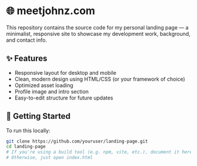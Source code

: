 # 🌐 meetjohnz.com

This repository contains the source code for my personal landing page — a minimalist, responsive site to showcase my development work, background, and contact info.

## ✨ Features

- Responsive layout for desktop and mobile
- Clean, modern design using HTML/CSS (or your framework of choice)
- Optimized asset loading
- Profile image and intro section
- Easy-to-edit structure for future updates

## 🚀 Getting Started

To run this locally:

```bash
git clone https://github.com/youruser/landing-page.git
cd landing-page
# If you're using a build tool (e.g. npm, vite, etc.), document it here.
# Otherwise, just open index.html
